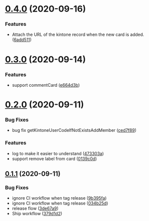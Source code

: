 # [0.4.0](https://github.com/korosuke613/trekin/compare/v0.3.0...v0.4.0) (2020-09-16)


### Features

* Attach the URL of the kintone record when the new card is added. ([6add511](https://github.com/korosuke613/trekin/commit/6add511568c1e5e9a60fa99881a8d5448a87e8bb))



# [0.3.0](https://github.com/korosuke613/trekin/compare/v0.2.0...v0.3.0) (2020-09-14)


### Features

* support commentCard ([e664d3b](https://github.com/korosuke613/trekin/commit/e664d3be62b567a709fa83131ef43c36423b3bbe))



# [0.2.0](https://github.com/korosuke613/trekin/compare/v0.1.1...v0.2.0) (2020-09-11)


### Bug Fixes

* bug fix getKintoneUserCodeIfNotExistsAddMember ([ced7f89](https://github.com/korosuke613/trekin/commit/ced7f89af219d83c2290a983fa535807bfa135ef))


### Features

* log to make it easier to understand ([473303a](https://github.com/korosuke613/trekin/commit/473303a10b890c2398b8c4db4d5ca7263327b9e6))
* support remove label from card ([0139c0d](https://github.com/korosuke613/trekin/commit/0139c0d85dffd581964550968806d3666229cb03))



## [0.1.1](https://github.com/korosuke613/trekin/compare/v0.1.0...v0.1.1) (2020-09-11)


### Bug Fixes

* ignore CI workflow when tag release ([9b395fa](https://github.com/korosuke613/trekin/commit/9b395fa672fb3f402d64de78a50220a590faecc1))
* ignore CI workflow when tag release ([034b25d](https://github.com/korosuke613/trekin/commit/034b25dafa8ef6d2d8d5322ba5d9434c73e97d94))
* release flow ([3de67a9](https://github.com/korosuke613/trekin/commit/3de67a949ad2075b069aad843adddd693346a22b))
* Ship workflow ([379d1d2](https://github.com/korosuke613/trekin/commit/379d1d2778d00af3b5501e42f76cef895c262b1d))



